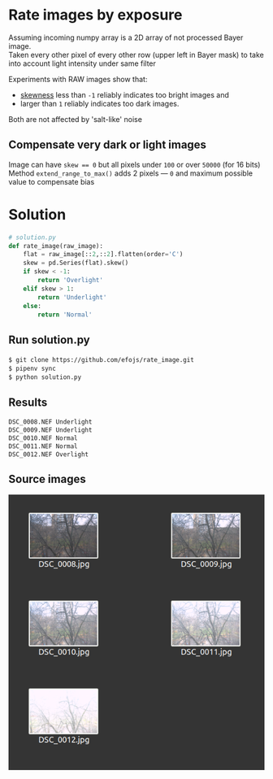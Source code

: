 # Rate images by exposure
Assuming incoming numpy array is a 2D array of not processed Bayer image.  
Taken every other pixel of every other row (upper left in Bayer mask) to take into account light intensity under same filter

Experiments with RAW images show that:
 - [skewness](https://en.wikipedia.org/wiki/Skewness) less than `-1` reliably indicates too bright images and   
 - larger than `1` reliably indicates too dark images.  

Both are not affected by 'salt-like' noise  

## Compensate very dark or light images
Image can have `skew == 0` but all pixels under `100` or over `50000` (for 16 bits)  
Method `extend_range_to_max()` adds 2 pixels — `0` and maximum possible value to compensate bias

# Solution
```python
# solution.py
def rate_image(raw_image):
    flat = raw_image[::2,::2].flatten(order='C')
    skew = pd.Series(flat).skew()
    if skew < -1:
        return 'Overlight'
    elif skew > 1:
        return 'Underlight'
    else:
        return 'Normal'
```

## Run solution.py
`$ git clone https://github.com/efojs/rate_image.git`  
`$ pipenv sync`  
`$ python solution.py`  

## Results
```
DSC_0008.NEF Underlight
DSC_0009.NEF Underlight
DSC_0010.NEF Normal
DSC_0011.NEF Normal
DSC_0012.NEF Overlight
```

## Source images
![source images](source_images_preview.png)
